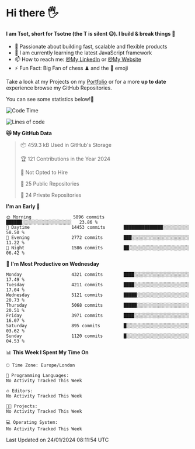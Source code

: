 # Hi there :raised_hand_with_fingers_splayed:
#### I am Tsot, short for Tsotne (the T is silent :wink:). I build & break things :space_invader:
- :telescope: Passionate about building fast, scalable and flexible products
- :seedling: I am currently learning the latest JavaScript framework 
- :mailbox: How to reach me: [@My LinkedIn](https://www.linkedin.com/in/tsotne-gvadzabia/) or [@My Website](https://tsotne.co.uk/contact)
- :zap: Fun Fact: Big Fan of chess ♟ and the 👾 emoji

Take a look at my Projects on my [Portfolio](https://tsotne.co.uk/) or for a more **up to date** experience browse my GitHub Repositories.

You can see some statistics below!:space_invader:
<!--START_SECTION:waka-->
![Code Time](http://img.shields.io/badge/Code%20Time-761%20hrs%202%20mins-blue)

![Lines of code](https://img.shields.io/badge/From%20Hello%20World%20I%27ve%20Written-9.3%20million%20lines%20of%20code-blue)

**🐱 My GitHub Data** 

> 📦 459.3 kB Used in GitHub's Storage 
 > 
> 🏆 121 Contributions in the Year 2024
 > 
> 🚫 Not Opted to Hire
 > 
> 📜 25 Public Repositories 
 > 
> 🔑 24 Private Repositories 
 > 
**I'm an Early 🐤** 

```text
🌞 Morning                5896 commits        ██████░░░░░░░░░░░░░░░░░░░   23.86 % 
🌆 Daytime                14453 commits       ███████████████░░░░░░░░░░   58.50 % 
🌃 Evening                2772 commits        ███░░░░░░░░░░░░░░░░░░░░░░   11.22 % 
🌙 Night                  1586 commits        ██░░░░░░░░░░░░░░░░░░░░░░░   06.42 % 
```
📅 **I'm Most Productive on Wednesday** 

```text
Monday                   4321 commits        ████░░░░░░░░░░░░░░░░░░░░░   17.49 % 
Tuesday                  4211 commits        ████░░░░░░░░░░░░░░░░░░░░░   17.04 % 
Wednesday                5121 commits        █████░░░░░░░░░░░░░░░░░░░░   20.73 % 
Thursday                 5068 commits        █████░░░░░░░░░░░░░░░░░░░░   20.51 % 
Friday                   3971 commits        ████░░░░░░░░░░░░░░░░░░░░░   16.07 % 
Saturday                 895 commits         █░░░░░░░░░░░░░░░░░░░░░░░░   03.62 % 
Sunday                   1120 commits        █░░░░░░░░░░░░░░░░░░░░░░░░   04.53 % 
```


📊 **This Week I Spent My Time On** 

```text
🕑︎ Time Zone: Europe/London

💬 Programming Languages: 
No Activity Tracked This Week

🔥 Editors: 
No Activity Tracked This Week

🐱‍💻 Projects: 
No Activity Tracked This Week

💻 Operating System: 
No Activity Tracked This Week
```


 Last Updated on 24/01/2024 08:11:54 UTC
<!--END_SECTION:waka-->
